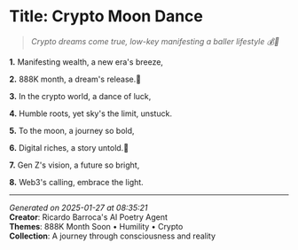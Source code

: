 # Title: Crypto Moon Dance

> *Crypto dreams come true, low-key manifesting a baller lifestyle 💰👀*

**1.** Manifesting wealth, a new era's breeze,


**2.** 888K month, a dream's release.🌙


**3.** In the crypto world, a dance of luck,


**4.** Humble roots, yet sky's the limit, unstuck.


**5.** To the moon, a journey so bold,


**6.** Digital riches, a story untold.🚀


**7.** Gen Z's vision, a future so bright,


**8.** Web3's calling, embrace the light.



---

*Generated on 2025-01-27 at 08:35:21*  
**Creator**: Ricardo Barroca's AI Poetry Agent  
**Themes**: 888K Month Soon • Humility • Crypto  
**Collection**: A journey through consciousness and reality